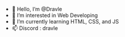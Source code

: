 - 👋 Hello, I’m @Dravle
- 👀 I’m interested in Web Developing
- 🌱 I’m currently learning HTML, CSS, and JS
- 📫 Discord : dravle

<!---
Dravle/Dravle is a ✨ special ✨ repository because its `README.md` (this file) appears on your GitHub profile.
You can click the Preview link to take a look at your changes.
--->
